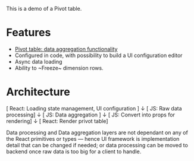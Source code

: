 This is a demo of a Pivot table.

# Features

- [Pivot table: data aggregation functionality](https://en.wikipedia.org/wiki/Pivot_table)
- Configured in code, with possibility to build a UI configuration editor
- Async data loading
- Ability to ~Freeze~ dimension rows.

# Architecture

[ React: Loading state management, UI configuration ]
↓
[ JS: Raw data processing]
↓
[ JS: Data aggregation ]
↓
[ JS: Convert into props for rendering]
↓
[ React: Render privot table]

Data processing and Data aggregation layers are not dependant on any of the React primitives or types — hence UI framework is implementation detail that can be changed if needed; or data processing can be moved to backend once raw data is too big for a client to handle.
